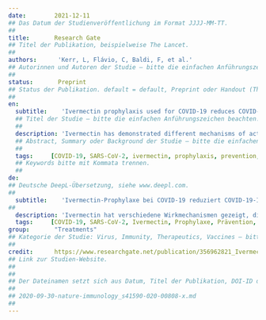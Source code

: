 ```yaml
---
date:        2021-12-11
## Das Datum der Studienveröffentlichung im Format JJJJ-MM-TT.
##
title:       Research Gate 
## Titel der Publikation, beispielweise The Lancet.
##
authors:      'Kerr, L, Flávio, C, Baldi, F, et al.'
## Autorinnen und Autoren der Studie – bitte die einfachen Anführungszeichen beachten!
##
status:       Preprint
## Status der Publikation. default = default, Preprint oder Handout (Thesenpapier)
##
en:
  subtitle:    'Ivermectin prophylaxis used for COVID-19 reduces COVID-19 infection and mortality rates: A 220,517-subject, populational-level retrospective citywide'
  ## Titel der Studie – bitte die einfachen Anführungszeichen beachten!
  ##
  description: 'Ivermectin has demonstrated different mechanisms of actions that could potentially protect from both COVID-19 infection and COVID-19-related comorbidities. Based on the existing literature and safety profile of ivermectin, a citywide program of prophylactic use of ivermectin for COVID-19 was implemented in Itajai, a Southern city in Brazil in the state of Santa Catarina. The objective of this analysis is to evaluate the effects of the use of ivermectin for prevention of COVID-19 infection, risk of dying and mortality, compared to non-users. This is a retrospective analysis of registry data from the medical based citywide COVID-19 prevention with ivermectin program, between July 2020 to December of 2020. The whole population of Itajaí was invited for a medical visit to compile demographic and medical parameters. In the absence of contraindications, ivermectin was offered as an optional treatment for 2 days every 15 days at a dose of 0.2mg/kg/day. Patients’ preferences and medical autonomy were preserved. Ivermectin users were compared with the comorbidity-matched population of non-users for COVID-19 by age, sex, COVID-19 infection rate, and COVID-19 mortality rate. Results in terms of mortality were adjusted for all relevant variables and Propensity Score Matching (PSM) was calculated. A total of 220,517 subjects were included in the analysis; 133,051 (60.3%) ivermectin users and 87,466 (39.7%) non-users. COVID-19 infection occurred in 4,311 (3.2%) treated subjects, and 3,034 (3.5%) non-treated subjects. This evidence showed a 7% reduction in COVID-19 infection rate with use of ivermectin: COVID-19 infection rate ratio. A total of 62 deaths (1.4% mortality rate) occurred among users and 79 deaths (2.6% mortality rate) among non-users, showing a 48% reduction in mortality rate. Risk of dying from COVID-19 among ivermectin users was 45% lower than non-users. Prophylactic use of ivermectin showed significantly reduced COVID-19 infection rate, mortality rate and chance of dying from COVID-19 on a calculated population-level analysis, which controlled for all relevant confounding variables.'
  ## Abstract, Summary oder Background der Studie – bitte die einfachen Anführungszeichen beachten!
  ##
  tags:     [COVID-19, SARS-CoV-2, ivermectin, prophylaxis, prevention, coronavirus]
  ## Keywords bitte mit Kommata trennen.
  ##
de: 
## Deutsche DeepL-Übersetzung, siehe www.deepl.com.
##
  subtitle:    'Ivermectin-Prophylaxe bei COVID-19 reduziert COVID-19-Infektions- und Sterblichkeitsraten: Eine stadtweite retrospektive Studie mit 220.517 Probanden auf Bevölkerungsebene'
##
  description: 'Ivermectin hat verschiedene Wirkmechanismen gezeigt, die potenziell sowohl vor einer COVID-19-Infektion als auch vor COVID-19-bedingten Komorbiditäten schützen könnten. Auf der Grundlage der vorhandenen Literatur und des Sicherheitsprofils von Ivermectin wurde in Itajai, einer Stadt im Süden Brasiliens im Bundesstaat Santa Catarina, ein stadtweites Programm zur prophylaktischen Anwendung von Ivermectin gegen COVID-19 durchgeführt. Ziel dieser Analyse ist, die Auswirkungen der Anwendung von Ivermectin zur Vorbeugung von COVID-19-Infektionen, das Sterberisiko und die Sterblichkeit im Vergleich zu Nichtanwendern zu bewerten. Es handelt sich um eine retrospektive Analyse von Registerdaten aus dem medizinisch basierten stadtweiten COVID-19-Präventionsprogramm mit Ivermectin zwischen Juli 2020 und Dezember 2020. Die gesamte Bevölkerung von Itajaí wurde zu einem Arztbesuch eingeladen, um demografische und medizinische Parameter zu erheben. Wenn keine Kontraindikationen vorlagen, wurde Ivermectin als optionale Behandlung für 2 Tage alle 15 Tage in einer Dosis von 0,2 mg/kg/Tag angeboten. Die Präferenzen der Patienten und ihre medizinische Autonomie wurden gewahrt. Die Ivermectin-Anwender wurden mit der komorbiditätsangepassten Population der Nicht-Anwender von COVID-19 nach Alter, Geschlecht, COVID-19-Infektionsrate und COVID-19-Mortalitätsrate verglichen. Die Ergebnisse in Bezug auf die Sterblichkeit wurden um alle relevanten Variablen bereinigt, und es wurde ein Propensity Score Matching (PSM) berechnet. Insgesamt wurden 220.517 Probanden in die Analyse einbezogen; 133.051 (60,3 %) Ivermectin-Anwender und 87.466 (39,7 %) Nicht-Anwender. Eine COVID-19-Infektion trat bei 4 311 (3,2 %) behandelten Probanden und 3 034 (3,5 %) nicht behandelten Probanden auf. Die Ergebnisse zeigen, dass die COVID-19-Infektionsrate durch die Anwendung von Ivermectin um 7 % gesenkt werden konnte: Verhältnis COVID-19-Infektionsrate. Insgesamt traten 62 Todesfälle (1,4 % Sterblichkeitsrate) bei den Anwendern und 79 Todesfälle (2,6 % Sterblichkeitsrate) bei den Nichtanwendern auf, was eine Verringerung der Sterblichkeitsrate um 48 % bedeutet. Das Risiko, an COVID-19 zu sterben, war bei Ivermectin-Anwendern um 45 % geringer als bei Nicht-Anwendern. Die prophylaktische Anwendung von Ivermectin führte zu einer signifikanten Verringerung der COVID-19-Infektionsrate, der Sterblichkeitsrate und des Risikos, an COVID-19 zu sterben, bei einer berechneten Analyse auf Bevölkerungsebene, bei der alle relevanten Störfaktoren berücksichtigt wurden.'
  tags:     [COVID-19, SARS-CoV-2, Ivermectin, Prophylaxe, Prävention, Coronavirus]
group:       "Treatments"
## Kategorie der Studie: Virus, Immunity, Therapeutics, Vaccines – bitte die Anführungszeichen beachten!
##
credit:      https://www.researchgate.net/publication/356962821_Ivermectin_prophylaxis_used_for_COVID-19_reduces_COVID-19_infection_and_mortality_rates_A_220517-subject_populational-level_retrospective_citywide
## Link zur Studien-Website.
##
##
## Der Dateinamen setzt sich aus Datum, Titel der Publikation, DOI-ID der Studie (nach dem letzten Slash) und der Dateiendung zusammen. Bitte den Unterstrich vor der DOI-ID beachten!
##
## 2020-09-30-nature-immunology_s41590-020-00808-x.md
##
---
```

